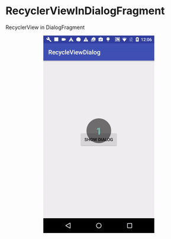 # RecyclerViewInDialogFragment
RecyclerView in DialogFragment
<p align="center">
<img src="https://github.com/CabezasGonzalezJavier/RecyclerViewInDialogFragment/blob/master/recycleViewInDialogFragmentGif.gif"  width="300px" />
</p>
